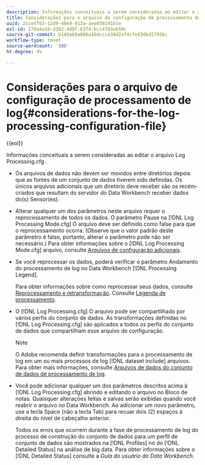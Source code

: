 ```yaml
---
description: Informações conceituais a serem consideradas ao editar o arquivo Log Processing.cfg .
title: Considerações para o arquivo de configuração de processamento de log
uuid: 2ccedf63-12d9-40e9-912a-aee030191b1e
exl-id: 278a4a10-d382-4d9f-b3f4-bcc4783eb50c
source-git-commit: b1dda69a606a16dccca30d2a74c7e63dbd27936c
workflow-type: tm+mt
source-wordcount: '306'
ht-degree: 4%

---
```


# Considerações para o arquivo de configuração de processamento de log{#considerations-for-the-log-processing-configuration-file}

{{eol}}

Informações conceituais a serem consideradas ao editar o arquivo Log Processing.cfg .

* Os arquivos de dados não devem ser movidos entre diretórios depois que as fontes de um conjunto de dados tiverem sido definidas. Os únicos arquivos adicionais que um diretório deve receber são os recém-criados que resultam do servidor do Data Workbench receber dados do(s) Sensor(es).
* Alterar qualquer um dos parâmetros neste arquivo requer o reprocessamento de todos os dados. O parâmetro Pause na [!DNL Log Processing Mode.cfg] O arquivo deve ser definido como false para que o reprocessamento ocorra. (Observe que o valor padrão deste parâmetro é falso, portanto, alterar o parâmetro pode não ser necessário.) Para obter informações sobre o [!DNL Log Processing Mode.cfg] arquivo, consulte [Arquivos de configuração adicionais](../../../home/c-dataset-const-proc/c-add-config-files/c-add-config-files.md#concept-1afef4f88f1e467ab4326875fd1d3004).

* Se você reprocessar os dados, poderá verificar o parâmetro Andamento do processamento de log no Data Workbench [!DNL Processing Legend].

   Para obter informações sobre como reprocessar seus dados, consulte [Reprocessamento e retransformação](../../../home/c-dataset-const-proc/c-reproc-retrans/c-unst-reproc-retrans.md). Consulte [Legenda de processamento](../../../home/c-get-started/c-admin-intrf/c-pro-lgd.md#concept-233e27c9c84c426f8c178a27cc7ff828).

* O [!DNL Log Processing.cfg] O arquivo pode ser compartilhado por vários perfis do conjunto de dados. As transformações definidas no [!DNL Log Processing.cfg] são aplicados a todos os perfis do conjunto de dados que compartilham esse arquivo de configuração.

   >[!NOTE]
   >
   >O Adobe recomenda definir transformações para o processamento de log em um ou mais processos de log [!DNL dataset include] arquivos. Para obter mais informações, consulte [Arquivos de dados do conjunto de dados de processamento de log](../../../home/c-dataset-const-proc/c-dataset-inc-files/c-types-dataset-inc-files/c-log-proc-dataset-inc-files/c-log-proc-dataset-inc-files.md#concept-999475a22519432e98844622ca95b6ab).

* Você pode adicionar qualquer um dos parâmetros descritos acima à [!DNL Log Processing.cfg] abrindo e editando o arquivo no Bloco de notas. Quaisquer alterações feitas e salvas serão exibidas quando você reabrir o arquivo no Data Workbench. Ao adicionar um novo parâmetro, use a tecla Space (não a tecla Tab) para recuar dois (2) espaços à direita do nível de cabeçalho anterior.

   Todos os erros que ocorrem durante a fase de processamento de log do processo de construção do conjunto de dados para um perfil de conjunto de dados são mostrados na [!DNL Profiles] nó do [!DNL Detailed Status] na análise de big data. Para obter informações sobre o [!DNL Detailed Status] consulte a *Guia do usuário do Data Workbench*.
